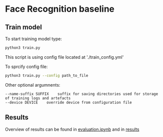 # Face Recognition baseline

## Train model
To start training model type:
```bash
python3 train.py
```
This script is using config file located at './train_config.yml'

To sprcify config file:
```bash
python3 train.py --config path_to_file
```
Other optional argumnents:
```
--name-suffix SUFFIX    suffix for saving directories used for storage of training logs and artefacts    
--device DEVICE    override device from configuration file
```

## Results
Overview of results can be found in [evaluation.ipynb](evaluation.ipynb) and in [results](results/)
